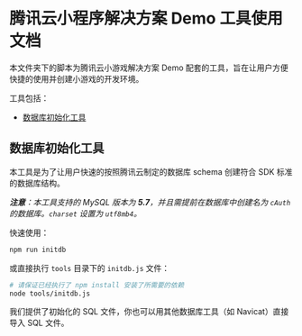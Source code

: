 # 腾讯云小程序解决方案 Demo 工具使用文档

本文件夹下的脚本为腾讯云小游戏解决方案 Demo 配套的工具，旨在让用户方便快捷的使用并创建小游戏的开发环境。

工具包括：

- [数据库初始化工具](#数据库初始化工具)

## 数据库初始化工具

本工具是为了让用户快速的按照腾讯云制定的数据库 schema 创建符合 SDK 标准的数据库结构。

_**注意**：本工具支持的 MySQL 版本为 **5.7**，并且需提前在数据库中创建名为 `cAuth` 的数据库。`charset` 设置为 `utf8mb4`。_

快速使用：

```bash
npm run initdb
```

或直接执行 `tools` 目录下的 `initdb.js` 文件：

```bash
# 请保证已经执行了 npm install 安装了所需要的依赖
node tools/initdb.js
```

我们提供了初始化的 SQL 文件，你也可以用其他数据库工具（如 Navicat）直接导入 SQL 文件。
